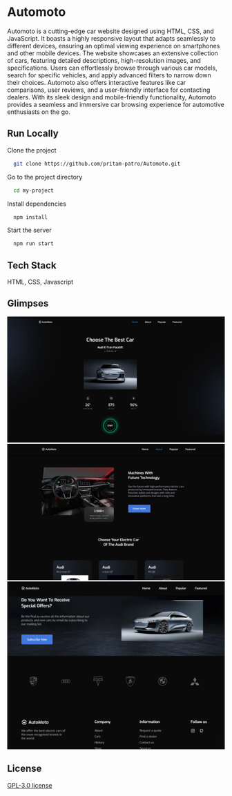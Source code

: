 # Automoto
Automoto is a cutting-edge car website designed using HTML, CSS, and JavaScript. It boasts a highly responsive layout that adapts seamlessly to different devices, ensuring an optimal viewing experience on smartphones and other mobile devices. The website showcases an extensive collection of cars, featuring detailed descriptions, high-resolution images, and specifications. Users can effortlessly browse through various car models, search for specific vehicles, and apply advanced filters to narrow down their choices. Automoto also offers interactive features like car comparisons, user reviews, and a user-friendly interface for contacting dealers. With its sleek design and mobile-friendly functionality, Automoto provides a seamless and immersive car browsing experience for automotive enthusiasts on the go.
## Run Locally

Clone the project

```bash
  git clone https://github.com/pritam-patro/Automoto.git
```

Go to the project directory

```bash
  cd my-project
```

Install dependencies

```bash
  npm install
```

Start the server

```bash
  npm run start
```

## Tech Stack

HTML, CSS, Javascript
## Glimpses

![ss1](https://github.com/pritam-patro/Automoto/blob/main/Screenshots/Screenshot%202023-07-13%20220347.png)
![ss2](https://github.com/pritam-patro/Automoto/blob/main/Screenshots/Screenshot%202023-07-13%20220518.png)
![ss3](https://github.com/pritam-patro/Automoto/blob/main/Screenshots/Screenshot%202023-07-13%20220558.png)

## License

[GPL-3.0 license](https://github.com/pritam-patro/Automoto/blob/main/LICENSE)
